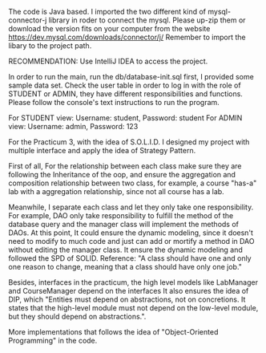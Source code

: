 The code is Java based. I imported the two different kind of mysql-connector-j library in roder to connect the mysql. 
Please up-zip them or download the version fits on your computer from the website https://dev.mysql.com/downloads/connector/j/
Remember to import the libary to the project path.

RECOMMENDATION: Use IntelliJ IDEA to access the project.

In order to run the main, run the db/database-init.sql first, I provided some sample data set. Check the user table 
in order to log in with the role of STUDENT or ADMIN, they have different responsibilities and functions. Please 
follow the console's text instructions to run the program.

For STUDENT view: Username: student, Password: student
For ADMIN view: Username: admin, Password: 123

For the Practicum 3, with the idea of S.O.L.I.D. I designed my project with multiple interface and apply the idea of 
Strategy Pattern. 

First of all, For the relationship between each class make sure they are following the Inheritance of the oop, and 
ensure the aggregation and composition relationship between two class, for example, a course "has-a" lab with a 
aggregation relationship, since not all course has a lab. 

Meanwhile, I separate each class and let they only take one responsibility. For example, DAO only take responsibility 
to fulfill the method of the database query and the manager class will implement the methods of DAOs. At this point, 
It could ensure the dynamic modeling, since it doesn't need to modify to much code and just can add or mortify a method
in DAO without editing the manager class. It ensure the dynamic modeling and followed the SPD of SOLID.
Reference: "A class should have one and only one reason to change, meaning that a class should have only one job."

Besides, interfaces in the practicum, the high level models like LabManager and CourseManager depend on the interfaces
It also ensures the idea of DIP, which "Entities must depend on abstractions, not on concretions. It states that the 
high-level module must not depend on the low-level module, but they should depend on abstractions.".

More implementations that follows the idea of "Object-Oriented Programming" in the code.

